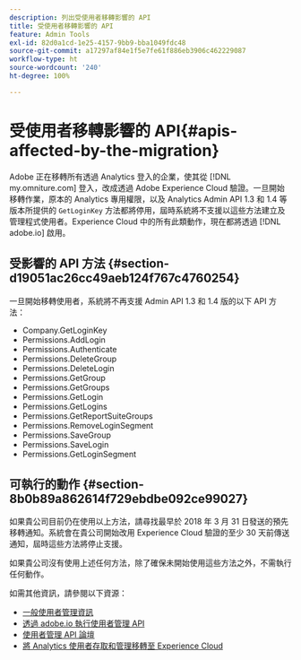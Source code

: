 ```yaml
---
description: 列出受使用者移轉影響的 API
title: 受使用者移轉影響的 API
feature: Admin Tools
exl-id: 82d0a1cd-1e25-4157-9bb9-bba1049fdc48
source-git-commit: a17297af84e1f5e7fe61f886eb3906c462229087
workflow-type: ht
source-wordcount: '240'
ht-degree: 100%

---
```


# 受使用者移轉影響的 API{#apis-affected-by-the-migration}

Adobe 正在移轉所有透過 Analytics 登入的企業，使其從 [!DNL my.omniture.com] 登入，改成透過 Adobe Experience Cloud 驗證。一旦開始移轉作業，原本的 Analytics 專用權限，以及 Analytics Admin API 1.3 和 1.4 等版本所提供的 `GetLoginKey` 方法都將停用，屆時系統將不支援以這些方法建立及管理程式使用者。Experience Cloud 中的所有此類動作，現在都將透過 [!DNL adobe.io] 啟用。

## 受影響的 API 方法 {#section-d19051ac26cc49aeb124f767c4760254}

一旦開始移轉使用者，系統將不再支援 Admin API 1.3 和 1.4 版的以下 API 方法：

* Company.GetLoginKey
* Permissions.AddLogin
* Permissions.Authenticate
* Permissions.DeleteGroup
* Permissions.DeleteLogin
* Permissions.GetGroup
* Permissions.GetGroups
* Permissions.GetLogin
* Permissions.GetLogins
* Permissions.GetReportSuiteGroups
* Permissions.RemoveLoginSegment
* Permissions.SaveGroup
* Permissions.SaveLogin
* Permissions.GetLoginSegment

## 可執行的動作 {#section-8b0b89a862614f729ebdbe092ce99027}

如果貴公司目前仍在使用以上方法，請尋找最早於 2018 年 3 月 31 日發送的預先移轉通知。系統會在貴公司開始改用 Experience Cloud 驗證的至少 30 天前傳送通知，屆時這些方法將停止支援。

如果貴公司沒有使用上述任何方法，除了確保未開始使用這些方法之外，不需執行任何動作。

如需其他資訊，請參閱以下資源：

* [一般使用者管理資訊](https://helpx.adobe.com/tw/enterprise/help/users.html)
* [透過 adobe.io 執行使用者管理 API](https://developer.adobe.com/UMAPI/)
* [使用者管理 API 論壇](https://community.adobe.com/t5/enterprise-teams/bd-p/enterprise-and-teams)
* [將 Analytics 使用者存取和管理移轉至 Experience Cloud](https://experienceleague.adobe.com/docs/analytics/admin/user-product-management/user-management/migrate-users/c-migration-tool.html?lang=zh-Hant)
